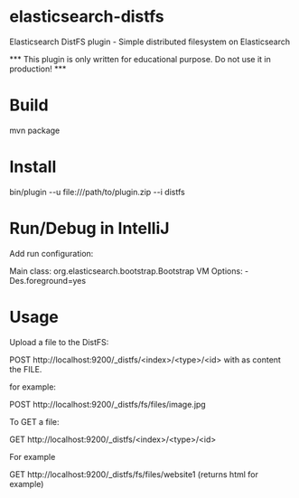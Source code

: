 # elasticsearch-distfs
Elasticsearch DistFS plugin - Simple distributed filesystem on Elasticsearch

*** This plugin is only written for educational purpose. Do not use it in production! ***

# Build
mvn package

# Install
bin/plugin --u file:///path/to/plugin.zip --i distfs

# Run/Debug in IntelliJ
Add run configuration:

Main class: org.elasticsearch.bootstrap.Bootstrap
VM Options: -Des.foreground=yes

# Usage
Upload a file to the DistFS:

POST http://localhost:9200/_distfs/&lt;index&gt;/&lt;type&gt;/&lt;id&gt; with as content the FILE.

for example:

POST http://localhost:9200/_distfs/fs/files/image.jpg


To GET a file:

GET http://localhost:9200/_distfs/&lt;index&gt;/&lt;type&gt;/&lt;id&gt;

For example

GET http://localhost:9200/_distfs/fs/files/website1 (returns html for example)

